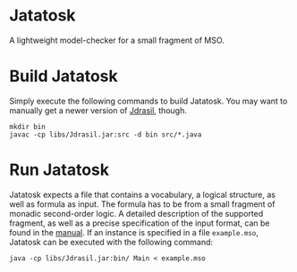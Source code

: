 # Jatatosk
A lightweight model-checker for a small fragment of MSO.

# Build Jatatosk
Simply execute the following commands to build Jatatosk. You may want to manually get a newer version of [Jdrasil](https://github.com/maxbannach/Jdrasil), though.
```
mkdir bin
javac -cp libs/Jdrasil.jar:src -d bin src/*.java
```

# Run Jatatosk
Jatatosk expects a file that contains a vocabulary, a logical structure, as well as formula as input. The formula has to be from a small fragment of monadic second-order logic.
A detailed description of the supported fragment, as well as a precise specification of the input format, can be found in the [manual](https://github.com/maxbannach/Jatatosk/raw/master/manual.pdf).
If an instance is specified in a file `example.mso`, Jatatosk can be executed with the following command:
```
java -cp libs/Jdrasil.jar:bin/ Main < example.mso
```

